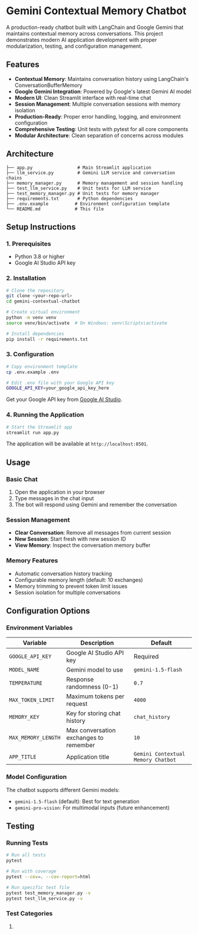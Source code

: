 # Gemini Contextual Memory Chatbot

A production-ready chatbot built with LangChain and Google Gemini that maintains contextual memory across conversations. This project demonstrates modern AI application development with proper modularization, testing, and configuration management.

## Features

- **Contextual Memory**: Maintains conversation history using LangChain's ConversationBufferMemory
- **Google Gemini Integration**: Powered by Google's latest Gemini AI model
- **Modern UI**: Clean Streamlit interface with real-time chat
- **Session Management**: Multiple conversation sessions with memory isolation
- **Production-Ready**: Proper error handling, logging, and environment configuration
- **Comprehensive Testing**: Unit tests with pytest for all core components
- **Modular Architecture**: Clean separation of concerns across modules

## Architecture

```
├── app.py                 # Main Streamlit application
├── llm_service.py         # Gemini LLM service and conversation chains
├── memory_manager.py      # Memory management and session handling
├── test_llm_service.py    # Unit tests for LLM service
├── test_memory_manager.py # Unit tests for memory manager
├── requirements.txt       # Python dependencies
├── .env.example          # Environment configuration template
└── README.md             # This file
```

## Setup Instructions

### 1. Prerequisites

- Python 3.8 or higher
- Google AI Studio API key

### 2. Installation

```bash
# Clone the repository
git clone <your-repo-url>
cd gemini-contextual-chatbot

# Create virtual environment
python -m venv venv
source venv/bin/activate  # On Windows: venv\Scripts\activate

# Install dependencies
pip install -r requirements.txt
```

### 3. Configuration

```bash
# Copy environment template
cp .env.example .env

# Edit .env file with your Google API key
GOOGLE_API_KEY=your_google_api_key_here
```

Get your Google API key from [Google AI Studio](https://aistudio.google.com/app/apikey).

### 4. Running the Application

```bash
# Start the Streamlit app
streamlit run app.py
```

The application will be available at `http://localhost:8501`.

## Usage

### Basic Chat
1. Open the application in your browser
2. Type messages in the chat input
3. The bot will respond using Gemini and remember the conversation

### Session Management
- **Clear Conversation**: Remove all messages from current session
- **New Session**: Start fresh with new session ID
- **View Memory**: Inspect the conversation memory buffer

### Memory Features
- Automatic conversation history tracking
- Configurable memory length (default: 10 exchanges)
- Memory trimming to prevent token limit issues
- Session isolation for multiple conversations

## Configuration Options

### Environment Variables

| Variable | Description | Default |
|----------|-------------|---------|
| `GOOGLE_API_KEY` | Google AI Studio API key | Required |
| `MODEL_NAME` | Gemini model to use | `gemini-1.5-flash` |
| `TEMPERATURE` | Response randomness (0-1) | `0.7` |
| `MAX_TOKEN_LIMIT` | Maximum tokens per request | `4000` |
| `MEMORY_KEY` | Key for storing chat history | `chat_history` |
| `MAX_MEMORY_LENGTH` | Max conversation exchanges to remember | `10` |
| `APP_TITLE` | Application title | `Gemini Contextual Memory Chatbot` |

### Model Configuration

The chatbot supports different Gemini models:
- `gemini-1.5-flash` (default): Best for text generation
- `gemini-pro-vision`: For multimodal inputs (future enhancement)

## Testing

### Running Tests

```bash
# Run all tests
pytest

# Run with coverage
pytest --cov=. --cov-report=html

# Run specific test file
pytest test_memory_manager.py -v
pytest test_llm_service.py -v
```

### Test Categories

1.